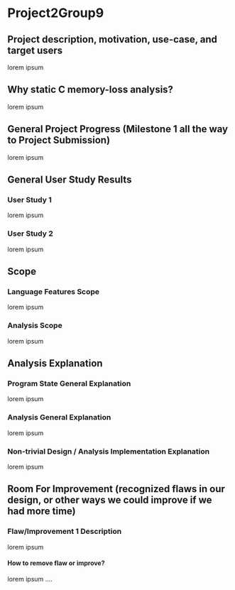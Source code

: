 # Project2Group9


## Project description, motivation, use-case, and target users
lorem ipsum


## Why static C memory-loss analysis?
lorem ipsum


## General Project Progress (Milestone 1 all the way to Project Submission)
lorem ipsum


## General User Study Results
### User Study 1
lorem ipsum
### User Study 2
lorem ipsum


## Scope
### Language Features Scope
lorem ipsum
### Analysis Scope
lorem ipsum


## Analysis Explanation
### Program State General Explanation
lorem ipsum
### Analysis General Explanation
lorem ipsum
### Non-trivial Design / Analysis Implementation Explanation
lorem ipsum

## Room For Improvement (recognized flaws in our design, or other ways we could improve if we had more time)
### Flaw/Improvement 1 Description
lorem ipsum
#### How to remove flaw or improve? 
lorem ipsum
....
